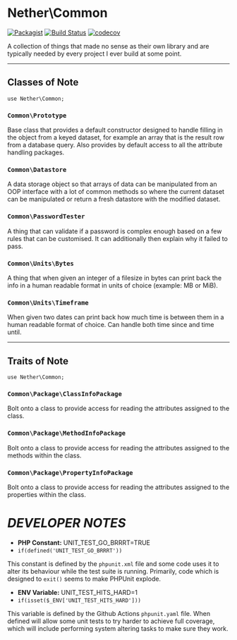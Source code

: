 # Nether\Common

[![Packagist](https://img.shields.io/packagist/v/netherphp/common.svg?style=for-the-badge)](https://packagist.org/packages/netherphp/common)
[![Build Status](https://img.shields.io/github/actions/workflow/status/netherphp/common/phpunit.yml?style=for-the-badge)](https://github.com/netherphp/common/actions)
[![codecov](https://img.shields.io/codecov/c/gh/netherphp/common?style=for-the-badge&token=VQC48XNBS2)](https://codecov.io/gh/netherphp/common)

A collection of things that made no sense as their own library and are typically
needed by every project I ever build at some point.

--------

## Classes of Note

`use Nether\Common;`

### `Common\Prototype`

Base class that provides a default constructor designed to handle filling in
the object from a keyed dataset, for example an array that is the result row
from a database query. Also provides by default access to all the attribute
handling packages.

### `Common\Datastore`

A data storage object so that arrays of data can be manipulated from an OOP
interface with a lot of common methods so where the current dataset can be
manipulated or return a fresh datastore with the modified dataset.

### `Common\PasswordTester`

A thing that can validate if a password is complex enough based on a few rules
that can be customised. It can additionally then explain why it failed to pass.

### `Common\Units\Bytes`

A thing that when given an integer of a filesize in bytes can print back the
info in a human readable format in units of choice (example: MB or MiB).

### `Common\Units\Timeframe`

When given two dates can print back how much time is between them in a human
readable format of choice. Can handle both time since and time until.

--------

## Traits of Note

`use Nether\Common;`

### `Common\Package\ClassInfoPackage`

Bolt onto a class to provide access for reading the attributes assigned to the
class.

### `Common\Package\MethodInfoPackage`

Bolt onto a class to provide access for reading the attributes assigned to
the methods within the class.

### `Common\Package\PropertyInfoPackage`

Bolt onto a class to provide access for reading the attributes assigned to the
properties within the class.




# ***DEVELOPER NOTES***

* **PHP Constant:** UNIT_TEST_GO_BRRRT=TRUE
* `if(defined('UNIT_TEST_GO_BRRRT'))`

This constant is defined by the `phpunit.xml` file and some code uses it to
alter its behaviour while the test suite is running. Primarily, code which is
designed to `exit()` seems to make PHPUnit explode.

* **ENV Variable:** UNIT_TEST_HITS_HARD=1
* `if(isset($_ENV['UNIT_TEST_HITS_HARD']))`

This variable is defined by the Github Actions `phpunit.yaml` file. When
defined will allow some unit tests to try harder to achieve full coverage,
which will include performing system altering tasks to make sure they work.
